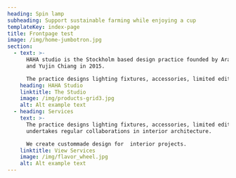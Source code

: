 ```yaml
---
heading: Spin lamp
subheading: Support sustainable farming while enjoying a cup
templateKey: index-page
title: Frontpage test
image: /img/home-jumbotron.jpg
section:
  - text: >-
      HAHA studio is the Stockholm based design practice founded by Arash Eskafi
      and Yujin Chiang in 2015.

      The practice designs lighting fixtures, accessories, limited editions, and undertakes regular collaborations in interior architecture.
    heading: HAHA Studio
    linktitle: The Studio
    image: /img/products-grid3.jpg
    alt: Alt example text
  - heading: Services
    text: >-
      The practice designs lighting fixtures, accessories, limited editions, and
      undertakes regular collaborations in interior architecture.

      We create custommade design for  interior projects.
    linktitle: View Services
    image: /img/flavor_wheel.jpg
    alt: Alt example text
---
```

